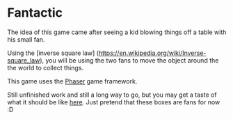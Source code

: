 Fantactic
==========

The idea of this game came after seeing a kid blowing things off a table with his small fan.

Using the  [inverse square law] (https://en.wikipedia.org/wiki/Inverse-square_law), you will be using the two fans to move the object around the the world to collect things.

This game uses the [Phaser](http://phaser.io/) game framework.

Still unfinished work and still a long way to go, but you may get a taste of what it should be like [here](https://shockry.github.io/fantactic). Just pretend that these boxes are fans for now :D
